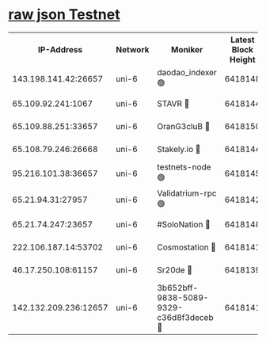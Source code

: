 [raw json Testnet](https://rpc-check.junot.stavr.tech/junot/rpc-junot-result.json)
=


<table><tr><th>IP-Address</th><th>Network</th><th>Moniker</th><th>Latest Block Height</th><th>Earliest Block Height</th><th>Catching Up</th><th>Tx Index</th><th>Voting Power</th><th>Scan Time</th></tr><tr><td>143.198.141.42:26657</td><td>uni-6</td><td>daodao_indexer 🟢</td><td>6418148</td><td>1</td><td>False</td><td>off</td><td>0</td><td>2023-12-25T22:44:13.652615947UTC</td></tr><tr><td>65.109.92.241:1067</td><td>uni-6</td><td>STAVR 🔴</td><td>6418144</td><td>1138541</td><td>False</td><td>on</td><td>6042</td><td>2023-12-25T22:44:03.397015461UTC</td></tr><tr><td>65.109.88.251:33657</td><td>uni-6</td><td>OranG3cluB 🔴</td><td>6418150</td><td>1138541</td><td>False</td><td>on</td><td>11</td><td>2023-12-25T22:44:18.160427958UTC</td></tr><tr><td>65.108.79.246:26668</td><td>uni-6</td><td>Stakely.io 🔴</td><td>6418144</td><td>1570872</td><td>False</td><td>on</td><td>1358933</td><td>2023-12-25T22:44:03.727117016UTC</td></tr><tr><td>95.216.101.38:36657</td><td>uni-6</td><td>testnets-node 🟢</td><td>6418145</td><td>1615130</td><td>False</td><td>on</td><td>0</td><td>2023-12-25T22:44:06.219160816UTC</td></tr><tr><td>65.21.94.31:27957</td><td>uni-6</td><td>Validatrium-rpc 🟢</td><td>6418142</td><td>2943363</td><td>False</td><td>on</td><td>0</td><td>2023-12-25T22:43:58.946323491UTC</td></tr><tr><td>65.21.74.247:23657</td><td>uni-6</td><td>#SoloNation 🔴</td><td>6418148</td><td>5208001</td><td>False</td><td>on</td><td>112</td><td>2023-12-25T22:44:12.709621690UTC</td></tr><tr><td>222.106.187.14:53702</td><td>uni-6</td><td>Cosmostation 🔴</td><td>6418141</td><td>5344501</td><td>False</td><td>on</td><td>110003</td><td>2023-12-25T22:43:56.462215429UTC</td></tr><tr><td>46.17.250.108:61157</td><td>uni-6</td><td>Sr20de 🔴</td><td>6418139</td><td>5727371</td><td>False</td><td>on</td><td>28</td><td>2023-12-25T22:43:50.640444866UTC</td></tr><tr><td>142.132.209.236:12657</td><td>uni-6</td><td>3b652bff-9838-5089-9329-c36d8f3deceb 🔴</td><td>6418141</td><td>6401280</td><td>False</td><td>on</td><td>157563</td><td>2023-12-25T22:43:55.103966528UTC</td></tr></table>